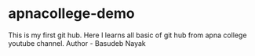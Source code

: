 # apnacollege-demo
This is my first git hub. Here I learns all basic of git hub from apna college youtube channel.
Author - Basudeb Nayak
